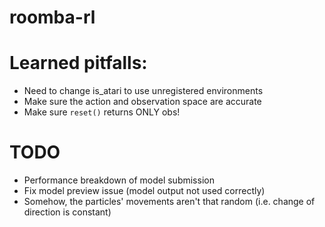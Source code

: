 # roomba-rl

# Learned pitfalls:
- Need to change is_atari to use unregistered environments
- Make sure the action and observation space are accurate
- Make sure `reset()` returns ONLY obs! 

# TODO

- Performance breakdown of model submission
- Fix model preview issue (model output not used correctly)
- Somehow, the particles' movements aren't that random (i.e. change of direction is constant)
